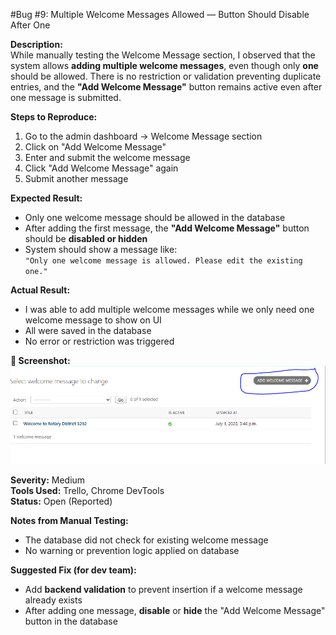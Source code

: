 #Bug #9: Multiple Welcome Messages Allowed — Button Should Disable After One

**Description:**  
While manually testing the Welcome Message section, I observed that the system allows **adding multiple welcome messages**, even though only **one** should be allowed. There is no restriction or validation preventing duplicate entries, and the **"Add Welcome Message"** button remains active even after one message is submitted.

**Steps to Reproduce:**  
1. Go to the admin dashboard → Welcome Message section  
2. Click on "Add Welcome Message"  
3. Enter and submit the welcome message  
4. Click "Add Welcome Message" again  
5. Submit another message

**Expected Result:**  
- Only one welcome message should be allowed in the database  
- After adding the first message, the **"Add Welcome Message"** button should be **disabled or hidden**  
- System should show a message like:  
  `"Only one welcome message is allowed. Please edit the existing one."`

**Actual Result:**  
- I was able to add multiple welcome messages while we only need one welcome message to show on UI 
- All were saved in the database  
- No error or restriction was triggered

**📸 Screenshot:**  
![Bug Screenshot](<./bugScreenshots/welcome message bug.PNG>)

**Severity:** Medium  
**Tools Used:** Trello, Chrome DevTools  
**Status:** Open (Reported)

**Notes from Manual Testing:**  
- The database did not check for existing welcome message  
- No warning or prevention logic applied on database

**Suggested Fix (for dev team):**  
- Add **backend validation** to prevent insertion if a welcome message already exists  
- After adding one message, **disable** or **hide** the "Add Welcome Message" button in the database  
  
